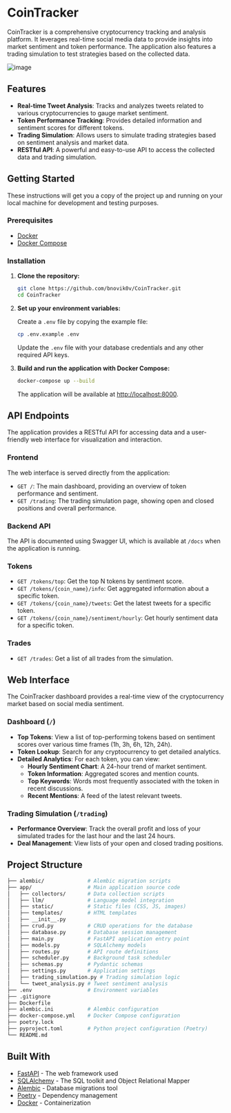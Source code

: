 # CoinTracker

CoinTracker is a comprehensive cryptocurrency tracking and analysis platform. It leverages real-time social media data to provide insights into market sentiment and token performance. The application also features a trading simulation to test strategies based on the collected data.

![image](https://github.com/user-attachments/assets/9c15a2eb-f2a0-4190-8610-b54e8c3a4cb7)

## Features

- **Real-time Tweet Analysis**: Tracks and analyzes tweets related to various cryptocurrencies to gauge market sentiment.
- **Token Performance Tracking**: Provides detailed information and sentiment scores for different tokens.
- **Trading Simulation**: Allows users to simulate trading strategies based on sentiment analysis and market data.
- **RESTful API**: A powerful and easy-to-use API to access the collected data and trading simulation.

## Getting Started

These instructions will get you a copy of the project up and running on your local machine for development and testing purposes.

### Prerequisites

- [Docker](https://www.docker.com/get-started)
- [Docker Compose](https://docs.docker.com/compose/install/)

### Installation

1. **Clone the repository:**

   ```sh
   git clone https://github.com/bnovik0v/CoinTracker.git
   cd CoinTracker
   ```

2. **Set up your environment variables:**

   Create a `.env` file by copying the example file:

   ```sh
   cp .env.example .env
   ```

   Update the `.env` file with your database credentials and any other required API keys.

3. **Build and run the application with Docker Compose:**

   ```sh
   docker-compose up --build
   ```

   The application will be available at [http://localhost:8000](http://localhost:8000).

## API Endpoints

The application provides a RESTful API for accessing data and a user-friendly web interface for visualization and interaction.

### Frontend

The web interface is served directly from the application:

- `GET /`: The main dashboard, providing an overview of token performance and sentiment.
- `GET /trading`: The trading simulation page, showing open and closed positions and overall performance.

### Backend API

The API is documented using Swagger UI, which is available at `/docs` when the application is running.

### Tokens

- `GET /tokens/top`: Get the top N tokens by sentiment score.
- `GET /tokens/{coin_name}/info`: Get aggregated information about a specific token.
- `GET /tokens/{coin_name}/tweets`: Get the latest tweets for a specific token.
- `GET /tokens/{coin_name}/sentiment/hourly`: Get hourly sentiment data for a specific token.

### Trades

- `GET /trades`: Get a list of all trades from the simulation.

## Web Interface

The CoinTracker dashboard provides a real-time view of the cryptocurrency market based on social media sentiment.

### Dashboard (`/`)

- **Top Tokens**: View a list of top-performing tokens based on sentiment scores over various time frames (1h, 3h, 6h, 12h, 24h).
- **Token Lookup**: Search for any cryptocurrency to get detailed analytics.
- **Detailed Analytics**: For each token, you can view:
  - **Hourly Sentiment Chart**: A 24-hour trend of market sentiment.
  - **Token Information**: Aggregated scores and mention counts.
  - **Top Keywords**: Words most frequently associated with the token in recent discussions.
  - **Recent Mentions**: A feed of the latest relevant tweets.

### Trading Simulation (`/trading`)

- **Performance Overview**: Track the overall profit and loss of your simulated trades for the last hour and the last 24 hours.
- **Deal Management**: View lists of your open and closed trading positions.

## Project Structure

```bash
├── alembic/              # Alembic migration scripts
├── app/                  # Main application source code
│   ├── collectors/       # Data collection scripts
│   ├── llm/              # Language model integration
│   ├── static/           # Static files (CSS, JS, images)
│   ├── templates/        # HTML templates
│   ├── __init__.py
│   ├── crud.py           # CRUD operations for the database
│   ├── database.py       # Database session management
│   ├── main.py           # FastAPI application entry point
│   ├── models.py         # SQLAlchemy models
│   ├── routes.py         # API route definitions
│   ├── scheduler.py      # Background task scheduler
│   ├── schemas.py        # Pydantic schemas
│   ├── settings.py       # Application settings
│   ├── trading_simulation.py # Trading simulation logic
│   └── tweet_analysis.py # Tweet sentiment analysis
├── .env                  # Environment variables
├── .gitignore
├── Dockerfile
├── alembic.ini           # Alembic configuration
├── docker-compose.yml    # Docker Compose configuration
├── poetry.lock
├── pyproject.toml        # Python project configuration (Poetry)
└── README.md
```

## Built With

- [FastAPI](https://fastapi.tiangolo.com/) - The web framework used
- [SQLAlchemy](https://www.sqlalchemy.org/) - The SQL toolkit and Object Relational Mapper
- [Alembic](https://alembic.sqlalchemy.org/) - Database migrations tool
- [Poetry](https://python-poetry.org/) - Dependency management
- [Docker](https://www.docker.com/) - Containerization
